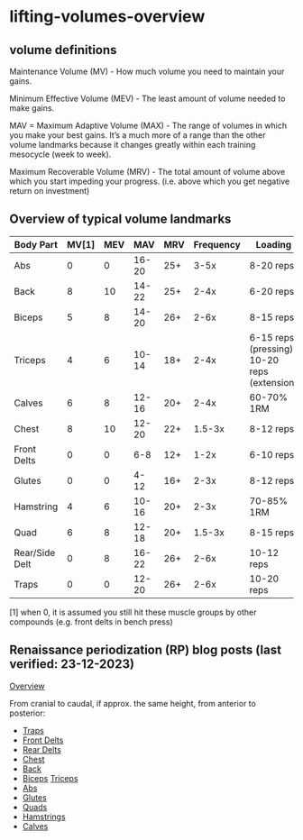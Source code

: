 # lifting-volumes-overview





## volume definitions
Maintenance Volume (MV) - How much volume you need to maintain your gains.

Minimum Effective Volume (MEV) - The least amount of volume needed to make gains.

MAV = Maximum Adaptive Volume (MAX) - The range of volumes in which you make your best gains. It’s a much more of a range than the other volume landmarks because it changes greatly within each training mesocycle (week to week).

Maximum Recoverable Volume (MRV) - The total amount of volume above which you start impeding your progress. (i.e. above which you get negative return on investment)


## Overview of typical volume landmarks

Body Part      | MV[1] | MEV  | MAV   | MRV  | Frequency | Loading
 ----          | ----  | ---- | ----  | ---- | ----      | ----
Abs            | 0     | 0    | 16-20 | 25+  | 3-5x      | 8-20 reps
Back           | 8     | 10   | 14-22 | 25+  | 2-4x      | 6-20 reps
Biceps         | 5     | 8    | 14-20 | 26+  | 2-6x      | 8-15 reps
Triceps        | 4     | 6    | 10-14 | 18+  | 2-4x      | 6-15 reps (pressing) 10-20 reps (extension)
Calves         | 6     | 8    | 12-16 | 20+  | 2-4x      | 60-70% 1RM
Chest          | 8     | 10   | 12-20 | 22+  | 1.5-3x    | 8-12 reps
Front Delts    | 0     | 0    | 6-8   | 12+  | 1-2x      | 6-10 reps
Glutes         | 0     | 0    | 4-12  | 16+  | 2-3x      | 8-12 reps
Hamstring      | 4     | 6    | 10-16 | 20+  | 2-3x      | 70-85% 1RM
Quad           | 6     | 8    | 12-18 | 20+  | 1.5-3x    | 8-15 reps
Rear/Side Delt | 0     | 8    | 16-22 | 26+  | 2-6x      | 10-12 reps
Traps          | 0     | 0    | 12-20 | 26+  | 2-6x      | 10-20 reps

[1] when 0, it is assumed you still hit these muscle groups by other compounds (e.g. front delts in bench press)




## Renaissance periodization (RP) blog posts (last verified: 23-12-2023)

[Overview](https://rpstrength.com/blogs/articles/training-volume-landmarks-muscle-growth)

From cranial to caudal, if approx. the same height, from anterior to posterior:
* [Traps](https://renaissanceperiodization.com/trap-training-tips-hypertrophy/)
* [Front Delts](https://renaissanceperiodization.com/front-delt-training-tips-hypertrophy/)
* [Rear Delts](MISSING)
* [Chest](https://renaissanceperiodization.com/chest-training-tips-hypertrophy/)
* [Back](https://renaissanceperiodization.com/back-training-tips-hypertrophy/)
* [Biceps](MISSING/)
  [Triceps](MISSING)
* [Abs](https://renaissanceperiodization.com/ab-training/)
* [Glutes](https://renaissanceperiodization.com/glute-training-tips-hypertrophy/)
* [Quads](https://rpstrength.com/blogs/articles/quad-size-training-tips)
* [Hamstrings](MISSING)
* [Calves](https://renaissanceperiodization.com/calves-training-tips-hypertrophy/)
